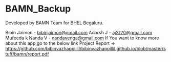 # BAMN_Backup
Developed by BAMN Team for BHEL Begaluru.

Bibin Jaimon - bibinjaimon@gmail.com
Adarsh J     - aj3120@gmail.com
Mufeeda k
Nanda V      - nandavenga@gmail.com
If You want to know more about this app,go to the below link
Project Report => https://github.com/bibinvazhappillil/bibinvazhappillil.github.io/blob/master/stuff/bamn/report.pdf

